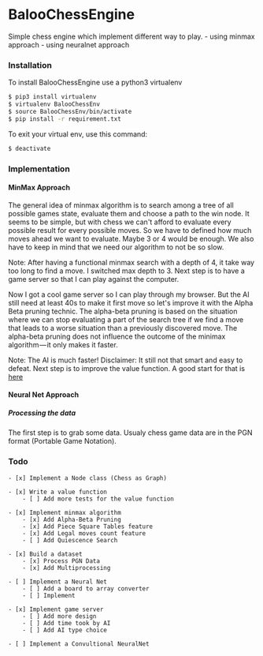 # BalooChessEngine

Simple chess engine which implement different way to play.
    - using minmax approach
    - using neuralnet approach


### Installation
To install BalooChessEngine use a python3 virtualenv
```sh
$ pip3 install virtualenv
$ virtualenv BalooChessEnv
$ source BalooChessEnv/bin/activate
$ pip install -r requirement.txt
```

To exit your virtual env, use this command:
```sh
$ deactivate
```

### Implementation

#### MinMax Approach

The general idea of minmax algorithm is to search among a tree of all possible games state,
evaluate them and choose a path to the win node. It seems to be simple, but with chess
we can't afford to evaluate every possible result for every possible moves. So we have to
defined how much moves ahead we want to evaluate. Maybe 3 or 4 would be enough. We also
have to keep in mind that we need our algorithm to not be so slow.

Note:
    After having a functional minmax search with a depth of 4, it take way too long to find a move.
    I switched max depth to 3. Next step is to have a game server so that I can
    play against the computer.

Now I got a cool game server so I can play through my browser. But the AI still need at least 40s to make
it first move so let's improve it with the Alpha Beta pruning technic. The alpha-beta pruning is based on
the situation where we can stop evaluating a part of the search tree if we find a move that leads to a
worse situation than a previously discovered move. The alpha-beta pruning does not
influence the outcome of the minimax algorithm — it only makes it faster.

Note:
    The AI is much faster! Disclaimer: It still not that smart and easy to defeat.
    Next step is to improve the value function. A good start for that is [here](https://www.chessprogramming.org/Simplified_Evaluation_Function)


#### Neural Net Approach

##### Processing the data
The first step is to grab some data. Usualy chess game data are in the PGN format (Portable Game Notation).




### Todo

    - [x] Implement a Node class (Chess as Graph)

    - [x] Write a value function
        - [ ] Add more tests for the value function

    - [x] Implement minmax algorithm
        - [x] Add Alpha-Beta Pruning
        - [x] Add Piece Square Tables feature
        - [x] Add Legal moves count feature
        - [ ] Add Quiescence Search

    - [x] Build a dataset
        - [x] Process PGN Data
        - [x] Add Multiprocessing

    - [ ] Implement a Neural Net
        - [ ] Add a board to array converter
        - [ ] Implement

    - [x] Implement game server
        - [ ] Add more design
        - [ ] Add time took by AI
        - [ ] Add AI type choice

    - [ ] Implement a Convultional NeuralNet
